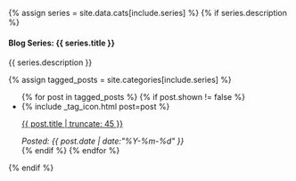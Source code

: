 {% assign series = site.data.cats[include.series] %}
{% if series.description %}
<h4>Blog Series: {{ series.title }}</h4>
<div class="hline"></div>
<p>
{{ series.description }}
</p>
{% assign tagged_posts = site.categories[include.series] %}
<ul class="popular-posts">
  {% for post in tagged_posts %}
  {% if post.shown != false %}
    <li>
      {% include _tag_icon.html post=post %}
      <p><a href="{{ site.url }}{{ post.url }}" title="{{ post.title }}">{{ post.title | truncate: 45 }}</a></p>
      <em>Posted: {{ post.date | date:"%Y-%m-%d" }}</em>
    </li>
  {% endif %}
  {% endfor %}
</ul>
<div class="clearfix"></div>
{% endif %}